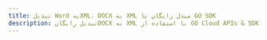 ---title: تبدیل Word بهXML، DOCX به XML مبدل رایگان یا GO SDKdescription: تبدیل رایگانDOCX به XML با استفاده از GO Cloud APIs & SDK. همچنین اسناد Microsoft Word و OpenOffice را در Cloud ایجاد، ویرایش و رندر کنید.---